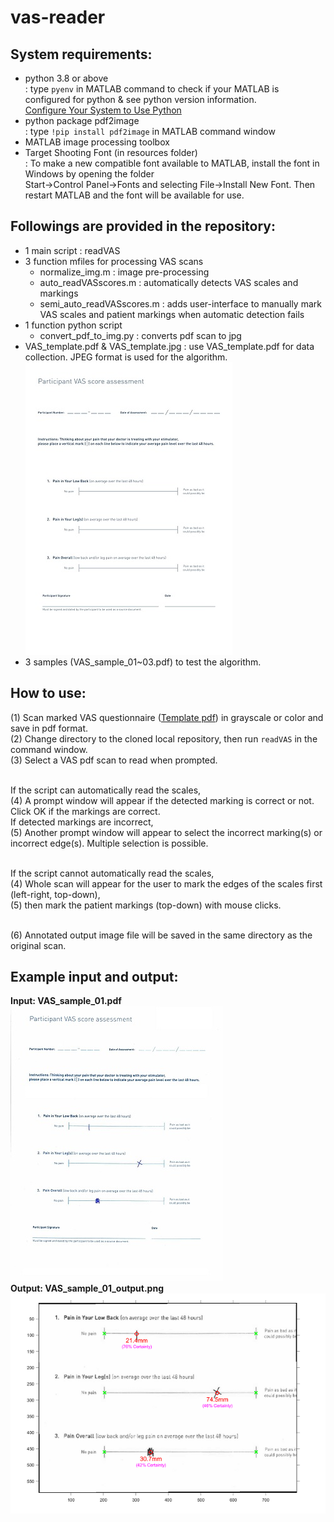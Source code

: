 # vas-reader

## System requirements:
- python 3.8 or above <br/>
  : type `pyenv` in MATLAB command to check if your MATLAB is configured for python & see python version information.<br/>
  [Configure Your System to Use Python](https://www.mathworks.com/help/matlab/matlab_external/install-supported-python-implementation.html)
- python package pdf2image <br/>
  : type `!pip install pdf2image` in MATLAB command window
- MATLAB image processing toolbox
- Target Shooting Font (in resources folder) <br/>
  : To make a new compatible font available to MATLAB, install the font in Windows by opening the folder <br/>
  Start->Control Panel->Fonts and selecting File->Install New Font. Then restart MATLAB and the font will be available for use.

## Followings are provided in the repository:
- 1 main script : readVAS
- 3 function mfiles for processing VAS scans
    - normalize_img.m : image pre-processing
    - auto_readVASscores.m : automatically detects VAS scales and markings
    - semi_auto_readVASscores.m : adds user-interface to manually mark VAS scales and patient markings when automatic detection fails
- 1 function python script
    - convert_pdf_to_img.py : converts pdf scan to jpg
- VAS_template.pdf & VAS_template.jpg : use VAS_template.pdf for data collection. JPEG format is used for the algorithm.<br/>
  ![alt text](https://github.com/koeunlim-nro/vas-reader/blob/main/resources/VAS_template.jpg "VAS Questionnaire Template")
- 3 samples (VAS_sample_01~03.pdf) to test the algorithm.

## How to use:
(1) Scan marked VAS questionnaire ([Template pdf](https://github.com/koeunlim-nro/vas-reader/blob/main/VAS_template.pdf)) in grayscale or color and save in pdf format.<br/>
(2) Change directory to the cloned local repository, then run `readVAS` in the command window.<br/>
(3) Select a VAS pdf scan to read when prompted.<br/><br/>

If the script can automatically read the scales,<br/>
(4) A prompt window will appear if the detected marking is correct or not. Click OK if the markings are correct.<br/>
If detected markings are incorrect,<br/>
(5) Another prompt window will appear to select the incorrect marking(s) or incorrect edge(s). Multiple selection is possible.<br/><br/>

If the script cannot automatically read the scales,<br/>
(4) Whole scan will appear for the user to mark the edges of the scales first (left-right, top-down),<br/>
(5) then mark the patient markings (top-down) with mouse clicks. <br/><br/>

(6) Annotated output image file will be saved in the same directory as the original scan.

## Example input and output:
<b>Input: VAS_sample_01.pdf<b/><br/>
![alt text](https://github.com/koeunlim-nro/vas-reader/blob/main/resources/VAS_sample_01.jpg "VAS Questionnaire Sample 1")<br/>
<b>Output: VAS_sample_01_output.png<b><br/>
![alt text](https://github.com/koeunlim-nro/vas-reader/blob/main/resources/VAS_sample_01_output.png "Annotated VAS output 1")
